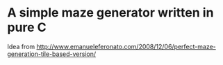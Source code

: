 # A simple maze generator written in pure C

Idea from http://www.emanueleferonato.com/2008/12/06/perfect-maze-generation-tile-based-version/